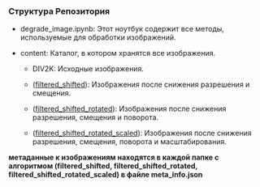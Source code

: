 ### Структура Репозитория
- degrade_image.ipynb: Этот ноутбук содержит все методы, используемые для обработки изображений.

- content: Каталог, в котором хранятся все изображения.

  - DIV2K: Исходные изображения.

  - ([filtered_shifted](https://github.com/Hprimer/Increasing-Image-Resolution/tree/main/content/filtered_shifted)): Изображения после снижения разрешения и смещения.

  - ([filtered_shifted_rotated](https://github.com/Hprimer/Increasing-Image-Resolution/tree/main/content/filtered_shifted_rotated)): Изображения после снижения разрешения, смещения и поворота.

  - ([filtered_shifted_rotated_scaled](https://github.com/Hprimer/Increasing-Image-Resolution/tree/main/content/filtered_shifted_rotated_scaled)): Изображения после снижения разрешения, смещения, поворота и масштабирования.

**метаданные к изображениям находятся в каждой папке с алгоритмом (filtered_shifted, filtered_shifted_rotated, filtered_shifted_rotated_scaled) в файле meta_info.json**
